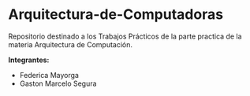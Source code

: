 # Arquitectura-de-Computadoras
Repositorio destinado a los Trabajos Prácticos de la parte practica de la materia Arquitectura de Computación.

**Integrantes:**
- Federica Mayorga
- Gaston Marcelo Segura